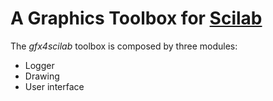 # A Graphics Toolbox for [Scilab](http://www.scilab.org)

The _gfx4scilab_ toolbox is composed by three modules:
* Logger
* Drawing
* User interface
